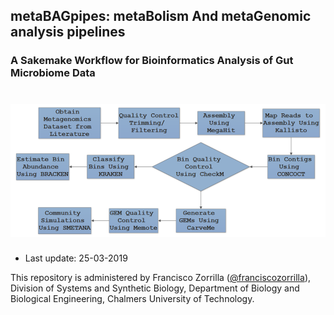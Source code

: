 ## metaBAGpipes: metaBolism And metaGenomic analysis pipelines 
### A Sakemake Workflow for Bioinformatics Analysis of Gut Microbiome Data
# ![pipemap_v0.1](pipemap_v0.1.png)



  * Last update: 25-03-2019

This repository is administered by Francisco Zorrilla ([@franciscozorrilla](https://github.com/franciscozorrilla/)), Division of Systems and Synthetic Biology, Department of Biology and Biological Engineering, Chalmers University of Technology.
